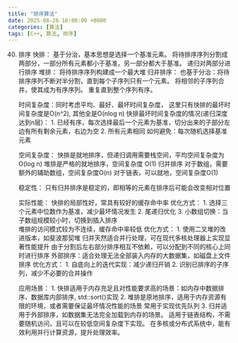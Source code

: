 ```yaml
---
title: "排序算法"
date: 2025-08-26 16:00:00 +0800
categories: [算法]
tags: [C++, 算法, 排序]
---
```


40. 排序
	快排：
		基于分治，基本思想是选择一个基准元素。
			将待排序序列分割成两部分，一部分所有元素都小于基准，另一部分都大于基准。
			递归对两部分进行排序
	堆排：
		将待排序序列构建成一个最大堆
	归并排序：
		也基于分治：将待排序序列不断对半分割，直到每个子序列只有一个元素。
			将相邻的子序列合并，使其成为有序序列。
			重复直到整个序列有序。
	
	时间复杂度：同时考虑平均、最好、最坏时间复杂度，
		这里只有快排的最坏时间复杂度是O(n^2), 其他全是O(nlog n)
		快排最坏时间复杂度的情况(递归深度达到n层)：
			1. 已经有序，每次选择最后一个元素为基准，切分出来的子部分左边有所有剩余元素，右边为空
			2. 所有元素相同
		如何避免：每次随机选择基准元素

	空间复杂度：
		快排是就地排序，但递归调用需要栈空间，平均空间复杂度为O(log n)
		堆排是严格的就地排序，空间复杂度 O(1)
		归并排序
			对于数组，需要额外的辅助数组，空间复杂度O(n)
			对于链表，可以就地，空间复杂度O(1)
		
	稳定性：
		只有归并排序是稳定的，即相等的元素在排序后可能会改变相对位置
		
	实际性能：
		快排的局部性好，常具有较好的缓存命中率
			优化方式：
				1. 选择三个元素中位数作为基准，减少最坏情况发生
				2. 尾递归优化
				3. 小数组切换：当子数组规模较小时，切换到插入排序				
		堆排的访问模式较为不连续，缓存命中率较低
			优化方式：
				1. 使用二叉堆的改进版本，如斐波那契堆
		归并天然适合并行处理，可在现代多核处理器上实现显著性能提升
			由于分割后左右部分排序相互不依赖，可以分配到不同的核心上同时进行排序
			外部排序：适合处理无法全部装入内存的大数据集，如磁盘上文件排序
			优化方式：
				1. 自底向上的迭代实现：减少递归开销
				2. 识别已排序的子序列，减少不必要的合并操作
	
	应用场景：
		1. 快排适用于内存充足且对性能要求高的场景：如内存中数据排序、数据库内部排序, std::sort()实现
		2. 堆排是原地排序，适用于内存资源有限的环境，或者需要保证最坏情况性能的场景
			常用于实现优先队列
		3. 归并适用于外部排序，如数据集无法完全加载到内存的场景。
			适用于链表结构，不需要随机访问，且可以在较低空间复杂度下实现。
			在多核或分布式系统中，能有效利用并行计算资源，提升处理效率。